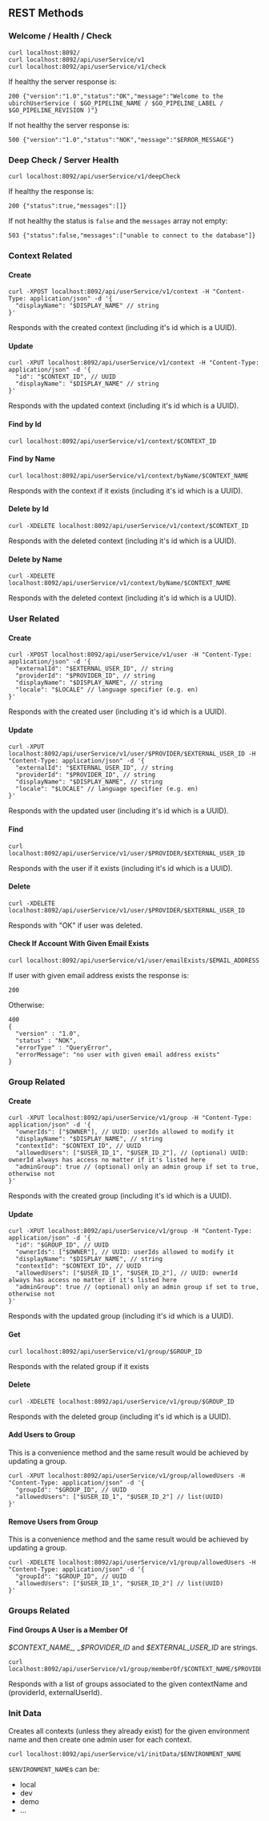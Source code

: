 ## REST Methods

### Welcome / Health / Check

    curl localhost:8092/
    curl localhost:8092/api/userService/v1
    curl localhost:8092/api/userService/v1/check

If healthy the server response is:

    200 {"version":"1.0","status":"OK","message":"Welcome to the ubirchUserService ( $GO_PIPELINE_NAME / $GO_PIPELINE_LABEL / $GO_PIPELINE_REVISION )"}

If not healthy the server response is:

    500 {"version":"1.0","status":"NOK","message":"$ERROR_MESSAGE"}

### Deep Check / Server Health

    curl localhost:8092/api/userService/v1/deepCheck

If healthy the response is:

    200 {"status":true,"messages":[]}

If not healthy the status is `false` and the `messages` array not empty:

    503 {"status":false,"messages":["unable to connect to the database"]}


### Context Related

#### Create

    curl -XPOST localhost:8092/api/userService/v1/context -H "Content-Type: application/json" -d '{
      "displayName": "$DISPLAY_NAME" // string
    }'

Responds with the created context (including it's id which is a UUID).

#### Update

    curl -XPUT localhost:8092/api/userService/v1/context -H "Content-Type: application/json" -d '{
      "id": "$CONTEXT_ID", // UUID
      "displayName": "$DISPLAY_NAME" // string
    }'

Responds with the updated context (including it's id which is a UUID).

#### Find by Id

    curl localhost:8092/api/userService/v1/context/$CONTEXT_ID

#### Find by Name

    curl localhost:8092/api/userService/v1/context/byName/$CONTEXT_NAME

Responds with the context if it exists (including it's id which is a UUID).

#### Delete by Id

    curl -XDELETE localhost:8092/api/userService/v1/context/$CONTEXT_ID

Responds with the deleted context (including it's id which is a UUID).

#### Delete by Name

    curl -XDELETE localhost:8092/api/userService/v1/context/byName/$CONTEXT_NAME

Responds with the deleted context (including it's id which is a UUID).

### User Related

#### Create

    curl -XPOST localhost:8092/api/userService/v1/user -H "Content-Type: application/json" -d '{
      "externalId": "$EXTERNAL_USER_ID", // string
      "providerId": "$PROVIDER_ID", // string
      "displayName": "$DISPLAY_NAME", // string
      "locale": "$LOCALE" // language specifier (e.g. en)
    }'

Responds with the created user (including it's id which is a UUID).

#### Update

    curl -XPUT localhost:8092/api/userService/v1/user/$PROVIDER/$EXTERNAL_USER_ID -H "Content-Type: application/json" -d '{
      "externalId": "$EXTERNAL_USER_ID", // string
      "providerId": "$PROVIDER_ID", // string
      "displayName": "$DISPLAY_NAME", // string
      "locale": "$LOCALE" // language specifier (e.g. en)
    }'

Responds with the updated user (including it's id which is a UUID).

#### Find

    curl localhost:8092/api/userService/v1/user/$PROVIDER/$EXTERNAL_USER_ID

Responds with the user if it exists (including it's id which is a UUID).

#### Delete

    curl -XDELETE localhost:8092/api/userService/v1/user/$PROVIDER/$EXTERNAL_USER_ID

Responds with "OK" if user was deleted.

#### Check If Account With Given Email Exists

    curl localhost:8092/api/userService/v1/user/emailExists/$EMAIL_ADDRESS

If user with given email address exists the response is:

    200

Otherwise:

    400
    {
      "version" : "1.0",
      "status" : "NOK",
      "errorType" : "QueryError",
      "errorMessage": "no user with given email address exists"
    }

### Group Related

#### Create

    curl -XPUT localhost:8092/api/userService/v1/group -H "Content-Type: application/json" -d '{
      "ownerIds": ["$OWNER"], // UUID: userIds allowed to modify it
      "displayName": "$DISPLAY_NAME", // string
      "contextId": "$CONTEXT_ID", // UUID
      "allowedUsers": ["$USER_ID_1", "$USER_ID_2"], // (optional) UUID: ownerId always has access no matter if it's listed here
      "adminGroup": true // (optional) only an admin group if set to true, otherwise not
    }'

Responds with the created group (including it's id which is a UUID).

#### Update

    curl -XPUT localhost:8092/api/userService/v1/group -H "Content-Type: application/json" -d '{
      "id": "$GROUP_ID", // UUID
      "ownerIds": ["$OWNER"], // UUID: userIds allowed to modify it
      "displayName": "$DISPLAY_NAME", // string
      "contextId": "$CONTEXT_ID", // UUID
      "allowedUsers": ["$USER_ID_1", "$USER_ID_2"], // UUID: ownerId always has access no matter if it's listed here
      "adminGroup": true // (optional) only an admin group if set to true, otherwise not
    }'

Responds with the updated group (including it's id which is a UUID).

#### Get

    curl localhost:8092/api/userService/v1/group/$GROUP_ID

Responds with the related group if it exists

#### Delete

    curl -XDELETE localhost:8092/api/userService/v1/group/$GROUP_ID

Responds with the deleted group (including it's id which is a UUID).

#### Add Users to Group

This is a convenience method and the same result would be achieved by updating a group.

    curl -XPUT localhost:8092/api/userService/v1/group/allowedUsers -H "Content-Type: application/json" -d '{
      "groupId": "$GROUP_ID", // UUID
      "allowedUsers": ["$USER_ID_1", "$USER_ID_2"] // list(UUID)
    }'

#### Remove Users from Group

This is a convenience method and the same result would be achieved by updating a group.

    curl -XDELETE localhost:8092/api/userService/v1/group/allowedUsers -H "Content-Type: application/json" -d '{
      "groupId": "$GROUP_ID", // UUID
      "allowedUsers": ["$USER_ID_1", "$USER_ID_2"] // list(UUID)
    }'

### Groups Related

#### Find Groups A User is a Member Of

_$CONTEXT_NAME_, _$PROVIDER_ID_ and _$EXTERNAL_USER_ID_ are strings.

    curl localhost:8092/api/userService/v1/group/memberOf/$CONTEXT_NAME/$PROVIDER_ID/$EXTERNAL_USER_ID

Responds with a list of groups associated to the given contextName and (providerId, externalUserId).

### Init Data

Creates all contexts (unless they already exist) for the given environment name and then create one admin user for each
context.

    curl localhost:8092/api/userService/v1/initData/$ENVIRONMENT_NAME

`$ENVIRONMENT_NAME`s can be:

* local
* dev
* demo
* ...
